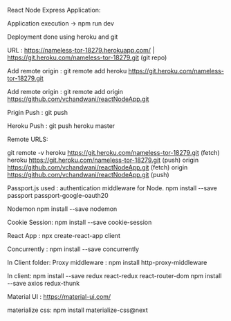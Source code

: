 React Node Express Application:

Application execution -> npm run dev

Deployment done using heroku and git

URL : https://nameless-tor-18279.herokuapp.com/ | https://git.heroku.com/nameless-tor-18279.git (git repo)

Add remote origin :  git remote add heroku https://git.heroku.com/nameless-tor-18279.git

Add remote origin :  git remote add origin https://github.com/vchandwani/reactNodeApp.git

Prigin Push : git push

Heroku Push : git push heroku master

Remote URLS:

git remote -v 
heroku  https://git.heroku.com/nameless-tor-18279.git (fetch)
heroku  https://git.heroku.com/nameless-tor-18279.git (push)
origin  https://github.com/vchandwani/reactNodeApp.git (fetch)
origin  https://github.com/vchandwani/reactNodeApp.git (push)

Passport.js used : authentication middleware for Node.
npm install --save passport passport-google-oauth20

Nodemon
npm install --save nodemon

Cookie Session:
npm install --save cookie-session

React App : npx create-react-app client

Concurrently :  npm install --save concurrently

In Client folder:
Proxy middleware : npm install http-proxy-middleware

In client: 
npm install --save redux react-redux react-router-dom
npm install --save axios redux-thunk

Material UI : https://material-ui.com/

materialize css: npm install materialize-css@next
